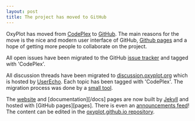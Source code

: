 ```yaml
---
layout: post
title: The project has moved to GitHub
---
```


OxyPlot has moved from [CodePlex] to [GitHub]. The main reasons for the move is the nice and modern user interface of GitHub, [Github pages] and a hope of getting more people to collaborate on the project.

All open issues have been migrated to the GitHub [issue tracker] and tagged with 'CodePlex'. 

All discussion threads have been migrated to [discussion.oxyplot.org][forum] which is hosted by [UserEcho][userecho]. Each topic has been tagged with 'CodePlex'. The migration process was done by a [small tool][migration-tools].

The [website][website] and [documentation][/docs] pages are now built by [Jekyll][jk] and hosted with [GitHub pages][pages]. There is even an [announcements feed][feed]! The content can be edited in the [oxyplot.github.io repository][ghp]. 

[CodePlex]: http://oxyplot.codeplex.com/
[GitHub]: http://github.com/oxyplot/oxyplot
[Github pages]: http://pages.github.com/
[gh-api]: https://developer.github.com/v3/
[issue tracker]: http://github.com/oxyplot/oxyplot/issues
[website]: http://oxyplot.org/
[docs]: http://oxyplot.org/documentation
[announcements]: http://oxyplot.org/announcements
[discussion]: http://discussion.oxyplot.org/
[forum]: http://oxyplot.userecho.com/
[userecho]: http://www.userecho.com/
[ghp]: http://github.com/oxyplot/oxyplot.github.io
[feed]: http://oxyplot.org/atom.xml
[jk]: http://jekyllrb.com/
[migration-tools]: http://github.com/objorke/CodePlexMigrationTools
